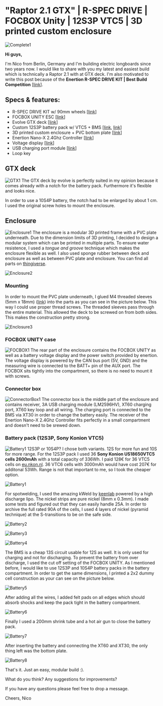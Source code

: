 # "Raptor 2.1 GTX" | R-SPEC DRIVE | FOCBOX Unity | 12S3P VTC5 | 3D printed custom enclosure

![Complete1](https://raw.githubusercontent.com/occino/enertion/master/complete/DSC_0062.JPG)

**Hi guys,**

I'm Nico from Berlin, Germany and I'm building electric longboards since two years now. I would like to share with you my latest and easiest build which is technically a Raptor 2.1 with at GTX deck. I'm also motivated to write this post because of the **Enertion R-SPEC DRIVE KIT | Best Build Competition** [[link](https://www.electric-skateboard.builders/t/enertion-r-spec-drive-kit-best-build-competition-win-cash-back/ "Enertion")].

## Specs & features:

* R-SPEC DRIVE KIT w/ 90mm wheels [[link](https://www.enertionboards.com/electric-skateboard-direct-drive-hub-motor-kit-r-spec/ "R-SPEC DRIVE KIT")]
* FOCBOX UNITY ESC [[link](https://www.enertionboards.com/focbox-speed-controller/focbox-unity-dual-motor-foc-controller-esc/ "FOCBOX UNITY ESC")]
* Evolve GTX deck [[link](https://evolveskateboardsusa.com/products/deck-bamboo-gtx "Evolve")]
* Custom 12S3P battery pack w/ VTC5 + BMS [[link](https://eu.nkon.nl/sony-us18650vtc5-flat-top.html "eu.nkon.nl"), [link](https://www.aliexpress.com/item/BMS-6S-7S-8S-9S-10S-11S-12S-13S-4-2V-25A-Adjustable-BMS-Lithium-Li/32931097519.html "BMS")]
* 3D printed custom enclosure + PVC bottom plate [[link](https://www.thingiverse.com/thing:3382660 "Thingiverse")]
* Enertion Nano-X 2.4Ghz Controller [[link](https://www.enertionboards.com/electric-skateboard-parts/nano-x-enertion-2-4ghz-controller/ "Remote")]
* Voltage display [[link](https://de.aliexpress.com/item/0-36-DC0-100V-LED-Mini-Digital-Voltmeter-Blue-red-green-LED-Display-Volt-Meter/32817252098.html "link")]
* USB charging port module [[link](https://de.aliexpress.com/item/LM2596HV-5V-DC-DC-Step-Down-Buck-Converter-Module-9V-12V-24V-36V-48V-to-5V/32831931798.html "link")]
* Loop key

## GTX deck
![GTX1](https://raw.githubusercontent.com/occino/enertion/master/deck/DSC_0008.JPG)
The GTX deck by evolve is perfectly suited in my opinion because it comes already with a notch for the battery pack. Furthermore it's flexible and looks nice.

In order to use a 10S4P battery, the notch had to be enlarged by about 1 cm. I used the original screw holes to mount the enclosure.

## Enclosure
![Enclosure1](https://raw.githubusercontent.com/occino/enertion/master/enclosure/enclosure.png)
The enclosure is a modular 3D printed frame with a PVC plate underneath. Due to the dimension limits of 3D printing, I decided to design a modular system which can be printed in multiple parts. To ensure water resistence, I used a *tongue and groove* technique which makes the enclosure flexible as well. I also used sponge rubber between deck and enclosure as well as between PVC plate and enclosure.
You can find all parts on [thingiverse](https://www.thingiverse.com/thing:3382660 "Thingiverse").

![Enclosure2](https://raw.githubusercontent.com/occino/enertion/master/enclosure/IMG_20190126_122641.jpg)

### Mounting
In order to mount the PVC plate underneath, I glued M4 threaded sleeves (5mm x 18mm) ([link](http://www.lignoshop.de/gewindehuelse-stahl-m4-5mm-37811022000.html "link")) into the parts as you can see in the picture below. This way I could use proper thread screws. The threaded sleeves pass through the entire material. This allowed the deck to be screwed on from both sides. This makes the construction pretty strong. 

![Enclosure3](https://raw.githubusercontent.com/occino/enertion/master/focbox/DSC_0018.JPG)

### FOCBOX UNITY case
![FOCBOX1](https://raw.githubusercontent.com/occino/enertion/master/focbox/focbox_case.JPG)
The rear part of the enclosure contains the FOCBOX UNITY as well as a battery voltage display  and the power switch provided by enertion. The voltage display is powered by the CAN bus port (5V, GND) and the measuring wire is connected to the BATT+ pin of the AUX port. The FOCBOX sits tightly into the compartment, so there is no need to mount it with screws.

### Connector box
![ConnectorBox1](https://raw.githubusercontent.com/occino/enertion/master/connectorBox/connectorBox.jpg)
The connector box is the middle part of the enclosure and contains receiver, 3A USB charging module (LM2596HV), XT60 charging port, XT60 key loop and all wiring. The charging port is connected to the BMS via XT30 in order to change the battery easily. The receiver of the Enertion Nano-X 2.4Ghz Controller fits perfectly in a small compartment and doesn't need to be srewed down.

### Battery pack (12S3P, Sony Konion VTC5)
![Battery1](https://raw.githubusercontent.com/occino/enertion/master/battery/battery.jpg)
12S3P or 10S4P? I chose both variants. 12S for more fun and 10S for more range. For the 12S3P pack I used 36 **Sony Konion US18650VTC5 cells 2600mAh** with a total capacity of 336Wh. I paid 128€ for 36 VTC5 cells on [eu.nkon.nl](https://eu.nkon.nl/ "eu.nkon.nl"). 36 VTC6 cells with 3000mAh would have cost 207€ for additonal 53Wh. Range is not that important to me, so I took the cheaper option.

![Battery1](https://raw.githubusercontent.com/occino/enertion/master/battery/spotwelder.JPG)

For spotwelding, I used the amazing kWeld by [keenlab](https://www.keenlab.de/ "keenlab") powered by a high discharge lipo. The nickel strips are pure nickel  (8mm x 0.3mm). I made some tests and figured out that they can easily handle 25A. In order to archive the full rated 90A of the cells, I used 4 layers of nickel (pyramid technique) at the S-transitions to be on the safe side.

![Battery2](https://raw.githubusercontent.com/occino/enertion/master/battery/batterySetup.jpg)

![Battery3](https://raw.githubusercontent.com/occino/enertion/master/battery/pyramid.jpg)

![Battery4](https://raw.githubusercontent.com/occino/enertion/master/battery/pack_raw.jpg)

The BMS is a cheap 13S circuit usable for 12S as well. It is only used for charging and not for discharging. To prevent the battery from over discharge, I used the cut off setting of the FOCBOX UNITY.
As I mentioned before, I would like to use 12S3P and 10S4P battery packs in the battery compartment. In order to get the same dimensions, I printed a 2x2 dummy cell construction as your can see on the picture below.

![Battery5](https://raw.githubusercontent.com/occino/enertion/master/battery/pack_bms.jpg)

After adding all the wires, I added felt pads on all edges which should absorb shocks and keep the pack tight in the battery compartment.

![Battery6](https://raw.githubusercontent.com/occino/enertion/master/battery/pack_padding.jpg)

Finally I used a 200mm shrink tube and a hot air gun to close the battery pack.

![Battery7](https://raw.githubusercontent.com/occino/enertion/master/enclosure/IMG_20190126_150100.jpg)

After inserting the battery and connecting the XT60 and XT30, the only thing left was the bottom plate.

![Battery8](https://raw.githubusercontent.com/occino/enertion/master/enclosure/enclosure_bottom.jpg)

That's it. Just an easy, modular build :).

What do you think? Any suggestions for improvements?

If you have any questions please feel free to drop a message.

Cheers, Nico

